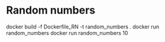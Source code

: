 # Random numbers

docker build -f Dockerfile_RN -t random_numbers .
docker run random_numbers
docker run random_numbers 10


